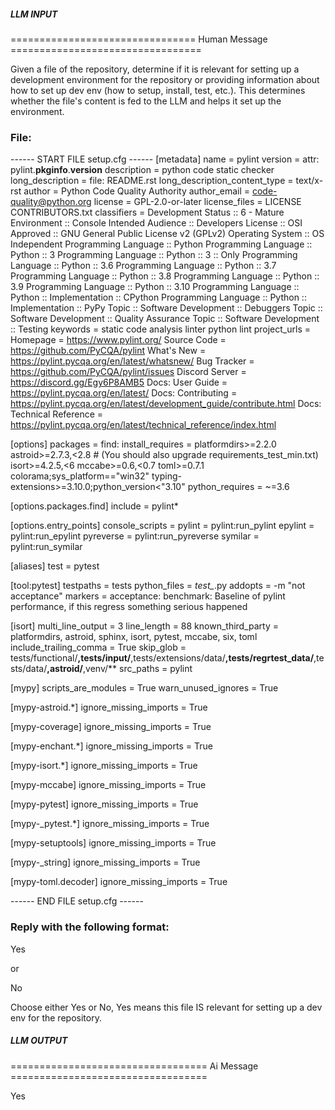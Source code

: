 ##### LLM INPUT #####
================================ Human Message =================================

Given a file of the repository, determine if it is relevant for setting up a development environment for the repository or providing information about how to set up dev env (how to setup, install, test, etc.). This determines whether the file's content is fed to the LLM and helps it set up the environment.

### File:
------ START FILE setup.cfg ------
[metadata]
name = pylint
version = attr: pylint.__pkginfo__.__version__
description = python code static checker
long_description = file: README.rst
long_description_content_type = text/x-rst
author = Python Code Quality Authority
author_email = code-quality@python.org
license = GPL-2.0-or-later
license_files =
    LICENSE
    CONTRIBUTORS.txt
classifiers =
    Development Status :: 6 - Mature
    Environment :: Console
    Intended Audience :: Developers
    License :: OSI Approved :: GNU General Public License v2 (GPLv2)
    Operating System :: OS Independent
    Programming Language :: Python
    Programming Language :: Python :: 3
    Programming Language :: Python :: 3 :: Only
    Programming Language :: Python :: 3.6
    Programming Language :: Python :: 3.7
    Programming Language :: Python :: 3.8
    Programming Language :: Python :: 3.9
    Programming Language :: Python :: 3.10
    Programming Language :: Python :: Implementation :: CPython
    Programming Language :: Python :: Implementation :: PyPy
    Topic :: Software Development :: Debuggers
    Topic :: Software Development :: Quality Assurance
    Topic :: Software Development :: Testing
keywords = static code analysis linter python lint
project_urls =
    Homepage = https://www.pylint.org/
    Source Code = https://github.com/PyCQA/pylint
    What's New = https://pylint.pycqa.org/en/latest/whatsnew/
    Bug Tracker = https://github.com/PyCQA/pylint/issues
    Discord Server = https://discord.gg/Egy6P8AMB5
    Docs: User Guide = https://pylint.pycqa.org/en/latest/
    Docs: Contributing = https://pylint.pycqa.org/en/latest/development_guide/contribute.html
    Docs: Technical Reference = https://pylint.pycqa.org/en/latest/technical_reference/index.html

[options]
packages = find:
install_requires =
    platformdirs>=2.2.0
    astroid>=2.7.3,<2.8 # (You should also upgrade requirements_test_min.txt)
    isort>=4.2.5,<6
    mccabe>=0.6,<0.7
    toml>=0.7.1
    colorama;sys_platform=="win32"
    typing-extensions>=3.10.0;python_version<"3.10"
python_requires = ~=3.6

[options.packages.find]
include =
    pylint*

[options.entry_points]
console_scripts =
    pylint = pylint:run_pylint
    epylint = pylint:run_epylint
    pyreverse = pylint:run_pyreverse
    symilar = pylint:run_symilar

[aliases]
test = pytest

[tool:pytest]
testpaths = tests
python_files = *test_*.py
addopts = -m "not acceptance"
markers =
    acceptance:
    benchmark: Baseline of pylint performance, if this regress something serious happened

[isort]
multi_line_output = 3
line_length = 88
known_third_party = platformdirs, astroid, sphinx, isort, pytest, mccabe, six, toml
include_trailing_comma = True
skip_glob = tests/functional/**,tests/input/**,tests/extensions/data/**,tests/regrtest_data/**,tests/data/**,astroid/**,venv/**
src_paths = pylint

[mypy]
scripts_are_modules = True
warn_unused_ignores = True

[mypy-astroid.*]
ignore_missing_imports = True

[mypy-coverage]
ignore_missing_imports = True

[mypy-enchant.*]
ignore_missing_imports = True

[mypy-isort.*]
ignore_missing_imports = True

[mypy-mccabe]
ignore_missing_imports = True

[mypy-pytest]
ignore_missing_imports = True

[mypy-_pytest.*]
ignore_missing_imports = True

[mypy-setuptools]
ignore_missing_imports = True

[mypy-_string]
ignore_missing_imports = True

[mypy-toml.decoder]
ignore_missing_imports = True

------ END FILE setup.cfg ------

### Reply with the following format:

<rel>Yes</rel>

or

<rel>No</rel>

Choose either Yes or No, Yes means this file IS relevant for setting up a dev env for the repository.

##### LLM OUTPUT #####
================================== Ai Message ==================================

<rel>Yes</rel>